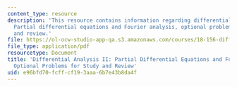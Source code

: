 ```yaml
---
content_type: resource
description: 'This resource contains information regarding differential analysis II:
  Partial differential equations and Fourier analysis, optional problems for study
  and review.'
file: https://ol-ocw-studio-app-qa.s3.amazonaws.com/courses/18-156-differential-analysis-ii-partial-differential-equations-and-fourier-analysis-spring-2016/e96bfd70fcffcf193aaa6b7e43b8da4f_MIT18_156S16_reviewprobs.pdf
file_type: application/pdf
resourcetype: Document
title: 'Differential Analysis II: Partial Differential Equations and Fourier Analysis,
  Optional Problems for Study and Review'
uid: e96bfd70-fcff-cf19-3aaa-6b7e43b8da4f
---
```


